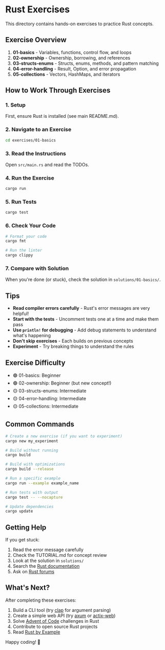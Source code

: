 # Rust Exercises

This directory contains hands-on exercises to practice Rust concepts.

## Exercise Overview

1. **01-basics** - Variables, functions, control flow, and loops
2. **02-ownership** - Ownership, borrowing, and references
3. **03-structs-enums** - Structs, enums, methods, and pattern matching
4. **04-error-handling** - Result, Option, and error propagation
5. **05-collections** - Vectors, HashMaps, and iterators

## How to Work Through Exercises

### 1. Setup
First, ensure Rust is installed (see main README.md).

### 2. Navigate to an Exercise
```bash
cd exercises/01-basics
```

### 3. Read the Instructions
Open `src/main.rs` and read the TODOs.

### 4. Run the Exercise
```bash
cargo run
```

### 5. Run Tests
```bash
cargo test
```

### 6. Check Your Code
```bash
# Format your code
cargo fmt

# Run the linter
cargo clippy
```

### 7. Compare with Solution
When you're done (or stuck), check the solution in `solutions/01-basics/`.

## Tips

- **Read compiler errors carefully** - Rust's error messages are very helpful!
- **Start with the tests** - Uncomment tests one at a time and make them pass
- **Use `println!` for debugging** - Add debug statements to understand what's happening
- **Don't skip exercises** - Each builds on previous concepts
- **Experiment** - Try breaking things to understand the rules

## Exercise Difficulty

- 🟢 01-basics: Beginner
- 🟢 02-ownership: Beginner (but new concept!)
- 🟡 03-structs-enums: Intermediate
- 🟡 04-error-handling: Intermediate
- 🟡 05-collections: Intermediate

## Common Commands

```bash
# Create a new exercise (if you want to experiment)
cargo new my_experiment

# Build without running
cargo build

# Build with optimizations
cargo build --release

# Run a specific example
cargo run --example example_name

# Run tests with output
cargo test -- --nocapture

# Update dependencies
cargo update
```

## Getting Help

If you get stuck:

1. Read the error message carefully
2. Check the TUTORIAL.md for concept review
3. Look at the solution in `solutions/`
4. Search the [Rust documentation](https://doc.rust-lang.org/)
5. Ask on [Rust forums](https://users.rust-lang.org/)

## What's Next?

After completing these exercises:

1. Build a CLI tool (try [clap](https://docs.rs/clap/) for argument parsing)
2. Create a simple web API (try [axum](https://docs.rs/axum/) or [actix-web](https://actix.rs/))
3. Solve [Advent of Code](https://adventofcode.com/) challenges in Rust
4. Contribute to open source Rust projects
5. Read [Rust by Example](https://doc.rust-lang.org/rust-by-example/)

Happy coding! 🦀
